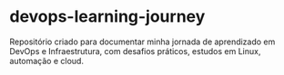 # devops-learning-journey
Repositório criado para documentar minha jornada de aprendizado em DevOps e Infraestrutura, com desafios práticos, estudos em Linux, automação e cloud.
